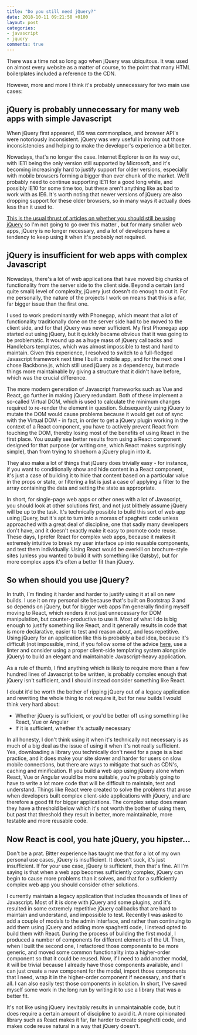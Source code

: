 ```yaml
---
title: "Do you still need jQuery?"
date: 2018-10-11 09:21:58 +0100
layout: post
categories:
- javascript
- jquery
comments: true
---
```


There was a time not so long ago when jQuery was ubiquitous. It was used on almost every website as a matter of course, to the point that many HTML boilerplates included a reference to the CDN.

However, more and more I think it's probably unnecessary for two main use cases:

jQuery is probably unnecessary for many web apps with simple Javascript
-----------------------------------------------------------------------

When jQuery first appeared, IE6 was commonplace, and browser API's were notoriously inconsistent. jQuery was very useful in ironing out those inconsistencies and helping to make the developer's experience a bit better.

Nowadays, that's no longer the case. Internet Explorer is on its way out, with IE11 being the only version still supported by Microsoft, and it's becoming increasingly hard to justify support for older versions, especially with mobile browsers forming a bigger than ever chunk of the market. We'll probably need to continue supporting IE11 for a good long while, and possibly IE10 for some time too, but these aren't anything like as bad to work with as IE6. It's worth noting that newer versions of jQuery are also dropping support for these older browsers, so in many ways it actually does less than it used to.

[This is the usual thrust of articles on whether you should still be using jQuery](http://lmgtfy.com/?q=do+you+still+need+jquery) so I'm not going to go over this matter , but for many smaller web apps, jQuery is no longer necessary, and a lot of developers have a tendency to keep using it when it's probably not required.

jQuery is insufficient for web apps with complex Javascript
-----------------------------------------------------------

Nowadays, there's a lot of web applications that have moved big chunks of functionality from the server side to the client side. Beyond a certain (and quite small) level of complexity, jQuery just doesn't do enough to cut it. For me personally, the nature of the projects I work on means that this is a far, far bigger issue than the first one.

I used to work predominantly with Phonegap, which meant that a lot of functionality traditionally done on the server side had to be moved to the client side, and for that jQuery was never sufficient. My first Phonegap app started out using jQuery, but it quickly became obvious that it was going to be problematic. It wound up as a huge mass of jQuery callbacks and Handlebars templates, which was almost impossible to test and hard to maintain. Given this experience, I resolved to switch to a full-fledged Javascript framework next time I built a mobile app, and for the next one I chose Backbone.js, which still used jQuery as a dependency, but made things more maintainable by giving a structure that it didn't have before, which was the crucial difference.

The more modern generation of Javascript frameworks such as Vue and React, go further in making jQuery redundant. Both of these implement a so-called Virtual DOM, which is used to calculate the minimum changes required to re-render the element in question. Subsequently using jQuery to mutate the DOM would cause problems because it would get out of sync with the Virtual DOM - in fact, in order to get a jQuery plugin working in the context of a React component, you have to actively prevent React from touching the DOM, thereby losing most of the benefits of using React in the first place. You usually see better results from using a React component designed for that purpose (or writing one, which React makes surprisingly simple), than from trying to shoehorn a jQuery plugin into it.

They also make a lot of things that jQuery does trivially easy - for instance, if you want to conditionally show and hide content in a React component, it's just a case of building it to hide that content based on a particular value in the props or state, or filtering a list is just a case of applying a filter to the array containing the data and setting the state as appropriate.

In short, for single-page web apps or other ones with a lot of Javascript, you should look at other solutions first, and not just blithely assume jQuery will be up to the task. It's technically possible to build this sort of web app using jQuery, but it's apt to turn into a morass of spaghetti code unless approached with a great deal of discipline, one that sadly many developers don't have, and it doesn't exactly make it easy to promote code reuse. These days, I prefer React for complex web apps, because it makes it extremely intuitive to break my user interface up into reusable components, and test them individually. Using React would be overkill on brochure-style sites (unless you wanted to build it with something like Gatsby), but for more complex apps it's often a better fit than jQuery.

So when should you use jQuery?
------------------------------

In truth, I'm finding it harder and harder to justify using it at all on new builds. I use it on my personal site because that's built on Bootstrap 3 and so depends on jQuery, but for bigger web apps I'm generally finding myself moving to React, which renders it not just unnecessary for DOM manipulation, but counter-productive to use it. Most of what I do is big enough to justify something like React, and it generally results in code that is more declarative, easier to test and reason about, and less repetitive. Using jQuery for an application like this is probably a bad idea, because it's difficult (not impossible, mind, if you follow some of the advice [here](https://learn.jquery.com/code-organization/), use a linter and consider using a proper client-side templating system alongside jQuery) to build an elegant and maintainable Javascript-heavy application.

As a rule of thumb, I find anything which is likely to require more than a few hundred lines of Javascript to be written, is probably complex enough that jQuery isn't sufficient, and I should instead consider something like React.

I doubt it'd be worth the bother of ripping jQuery out of a legacy application and rewriting the whole thing to not require it, but for new builds I would think very hard about:

* Whether jQuery is sufficient, or you'd be better off using something like React, Vue or Angular
* If it is sufficient, whether it's actually necessary

In all honesty, I don't think using it when it's technically not necessary is as much of a big deal as the issue of using it when it's not really sufficient. Yes, downloading a library you technically don't need for a page is a bad practice, and it does make your site slower and harder for users on slow mobile connections, but there are ways to mitigate that such as CDN's, caching and minification. If you build a web app using jQuery alone when React, Vue or Angular would be more suitable, you're probably going to have to write a lot more code that will be difficult to maintain, test and understand. Things like React were created to solve the problems that arose when developers built complex client-side applications with jQuery, and are therefore a good fit for bigger applications. The complex setup does mean they have a threshold below which it's not worth the bother of using them, but past that threshold they result in better, more maintainable, more testable and more reusable code.

Now React is cool, you hate jQuery, you hipster...
--------------------------------------------------

Don't be a prat. Bitter experience has taught me that for a lot of my own personal use cases, jQuery is insufficient. It doesn't suck, it's just insufficient. If for your use case, jQuery *is* sufficient, then that's fine. All I'm saying is that when a web app becomes sufficiently complex, jQuery can begin to cause more problems than it solves, and that for a sufficiently complex web app you should consider other solutions.

I currently maintain a legacy application that includes thousands of lines of Javascript. Most of it is done with jQuery and some plugins, and it's resulted in some extremely repetitive jQuery callbacks that are hard to maintain and understand, and impossible to test. Recently I was asked to add a couple of modals to the admin interface, and rather than continuing to add them using jQuery and adding more spaghetti code, I instead opted to build them with React. During the process of building the first modal, I produced a number of components for different elements of the UI. Then, when I built the second one, I refactored those components to be more generic, and moved some common functionality into a higher-order component so that it could be reused. Now, if I need to add another modal, it will be trivial because I already have those components available, and I can just create a new component for the modal, import those components that I need, wrap it in the higher-order component if necessary, and that's all. I can also easily test those components in isolation. In short, I've saved myself some work in the long run by writing it to use a library that was a better fit.

It's not like using jQuery inevitably results in unmaintainable code, but it does require a certain amount of discipline to avoid it. A more opinionated library such as React makes it far, far harder to create spaghetti code, and makes code reuse natural in a way that jQuery doesn't.
